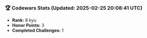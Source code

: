 ### 🏆 Codewars Stats (Updated: 2025-02-25 20:08:41 UTC)

- **Rank:** 8 kyu
- **Honor Points:** 3
- **Completed Challenges:** 1
